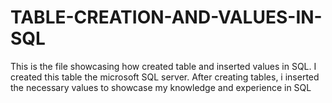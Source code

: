 # TABLE-CREATION-AND-VALUES-IN-SQL
This is the file showcasing how created table and inserted values in SQL. I created this table the microsoft SQL server.
After creating tables, i inserted the necessary values to showcase my knowledge and experience in SQL
